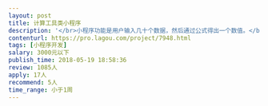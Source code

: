```yaml
---                
layout: post       
title: 计算工具类小程序           
description: '</br>小程序功能是用户输入几十个数据，然后通过公式得出一个数值。</br>后台保存用户的输入，避免用户每次得重新输。</br>用激励式视频广告插件保证用户看了广告才能得到结果。</br>'     
contenturl: https://pro.lagou.com/project/7948.html      
tags: [小程序开发]            
salary: 3000元以下          
publish_time: 2018-05-19 18:58:36         
review: 1085人                   
apply: 17人                   
recommend: 5人                   
time_range: 小于1周              
---                 
```

